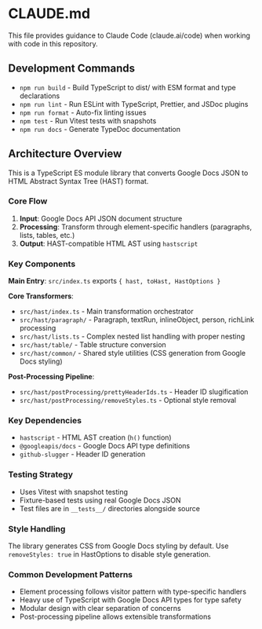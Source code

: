 # CLAUDE.md

This file provides guidance to Claude Code (claude.ai/code) when working with code in this repository.

## Development Commands

- `npm run build` - Build TypeScript to dist/ with ESM format and type declarations
- `npm run lint` - Run ESLint with TypeScript, Prettier, and JSDoc plugins
- `npm run format` - Auto-fix linting issues
- `npm test` - Run Vitest tests with snapshots
- `npm run docs` - Generate TypeDoc documentation

## Architecture Overview

This is a TypeScript ES module library that converts Google Docs JSON to HTML Abstract Syntax Tree (HAST) format.

### Core Flow
1. **Input**: Google Docs API JSON document structure
2. **Processing**: Transform through element-specific handlers (paragraphs, lists, tables, etc.)
3. **Output**: HAST-compatible HTML AST using `hastscript`

### Key Components

**Main Entry**: `src/index.ts` exports `{ hast, toHast, HastOptions }`

**Core Transformers**:
- `src/hast/index.ts` - Main transformation orchestrator
- `src/hast/paragraph/` - Paragraph, textRun, inlineObject, person, richLink processing
- `src/hast/lists.ts` - Complex nested list handling with proper nesting
- `src/hast/table/` - Table structure conversion
- `src/hast/common/` - Shared style utilities (CSS generation from Google Docs styling)

**Post-Processing Pipeline**:
- `src/hast/postProcessing/prettyHeaderIds.ts` - Header ID slugification
- `src/hast/postProcessing/removeStyles.ts` - Optional style removal

### Key Dependencies
- `hastscript` - HTML AST creation (`h()` function)
- `@googleapis/docs` - Google Docs API type definitions
- `github-slugger` - Header ID generation

### Testing Strategy
- Uses Vitest with snapshot testing
- Fixture-based tests using real Google Docs JSON
- Test files are in `__tests__/` directories alongside source

### Style Handling
The library generates CSS from Google Docs styling by default. Use `removeStyles: true` in HastOptions to disable style generation.

### Common Development Patterns
- Element processing follows visitor pattern with type-specific handlers
- Heavy use of TypeScript with Google Docs API types for type safety
- Modular design with clear separation of concerns
- Post-processing pipeline allows extensible transformations